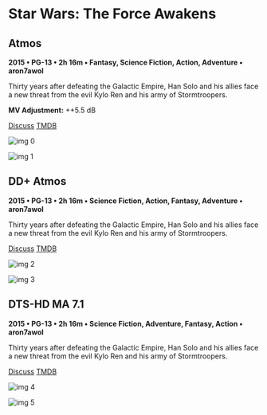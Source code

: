 # Star Wars: The Force Awakens

## Atmos

**2015 • PG-13 • 2h 16m • Fantasy, Science Fiction, Action, Adventure • aron7awol**

Thirty years after defeating the Galactic Empire, Han Solo and his allies face a new threat from the evil Kylo Ren and his army of Stormtroopers.

**MV Adjustment:** ++5.5 dB

[Discuss](https://www.avsforum.com/threads/bass-eq-for-filtered-movies.2995212/post-56834638)  [TMDB](140607)

![img 0](https://i.imgur.com/PwXuXFH.jpg)

![img 1](https://i.imgur.com/vy8Yzwz.png)

## DD+ Atmos

**2015 • PG-13 • 2h 16m • Science Fiction, Action, Fantasy, Adventure • aron7awol**

Thirty years after defeating the Galactic Empire, Han Solo and his allies face a new threat from the evil Kylo Ren and his army of Stormtroopers.

[Discuss](https://www.avsforum.com/threads/bass-eq-for-filtered-movies.2995212/post-56834638)  [TMDB](140607)

![img 2](https://i.imgur.com/nhpbXs5.jpg)

![img 3](https://i.imgur.com/a8mTpLH.jpg)

## DTS-HD MA 7.1

**2015 • PG-13 • 2h 16m • Science Fiction, Adventure, Fantasy, Action • aron7awol**

Thirty years after defeating the Galactic Empire, Han Solo and his allies face a new threat from the evil Kylo Ren and his army of Stormtroopers.

[Discuss](https://www.avsforum.com/threads/bass-eq-for-filtered-movies.2995212/post-56834638)  [TMDB](140607)

![img 4](https://i.imgur.com/nhpbXs5.jpg)

![img 5](https://i.imgur.com/a8mTpLH.jpg)

